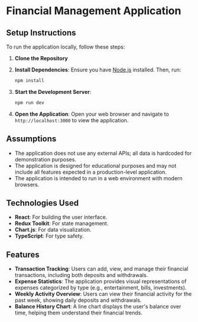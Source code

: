 # Financial Management Application

## Setup Instructions

To run the application locally, follow these steps:

1. **Clone the Repository**

2. **Install Dependencies**:
   Ensure you have [Node.js](https://nodejs.org/) installed. Then, run:
   ```bash
   npm install
   ```

3. **Start the Development Server**:
   ```bash
   npm run dev
   ```

4. **Open the Application**:
   Open your web browser and navigate to `http://localhost:3000` to view the application.

## Assumptions

- The application does not use any external APIs; all data is hardcoded for demonstration purposes.
- The application is designed for educational purposes and may not include all features expected in a production-level application.
- The application is intended to run in a web environment with modern browsers.

## Technologies Used

- **React**: For building the user interface.
- **Redux Toolkit**: For state management.
- **Chart.js**: For data visualization.
- **TypeScript**: For type safety.

## Features

- **Transaction Tracking**: Users can add, view, and manage their financial transactions, including both deposits and withdrawals.
- **Expense Statistics**: The application provides visual representations of expenses categorized by type (e.g., entertainment, bills, investments).
- **Weekly Activity Overview**: Users can view their financial activity for the past week, showing daily deposits and withdrawals.
- **Balance History Chart**: A line chart displays the user's balance over time, helping them understand their financial trends.

